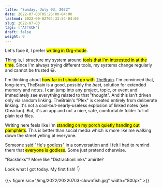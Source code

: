 ```yaml
---
title: "Sunday, July 03, 2022"
date: 2022-07-03T05:26:00-04:00
lastmod: 2022-09-02T04:33:54-04:00
slug: 2022-07-03
tags: ["ATTACH"]
draft: false
weight: 0
---
```


Let's face it, I prefer <mark>writing in Org-mode</mark>.

Thing is, I structure my system around <mark>tools that I'm interested in at the time</mark>. Since I'm always trying different tools, my systems change regularly and cannot be trusted 😀.

I'm thinking about <mark>how far in I should go with</mark> [TheBrain](https://www.thebrain.com). I'm convinced that, long-term, TheBrain is a good, possibly the _best_, solution for extended memory and notes. I can jump into any project, topic, or event and immediately see everything related to that "thought". And this isn't driven only via random linking. TheBrain's "Plex" is created entirely from deliberate linking. It's not a cool-but-nearly-useless explosion of linked notes (see Obsidian). But, it's an app and not a nice, safe, comfortable folder full of plain text files.

Writing here feels like I'm <mark>standing on my porch quietly handing out pamphlets</mark>. This is better than social media which is more like me walking down the street yelling at everyone.

Someone said "He's godless" in a conversation and I felt I had to remind them that <mark>everyone is godless</mark>. Some just pretend otherwise.

"Backlinks"? More like "DistractionLinks" amirite?

Look what I got today. My first fish! 👇

{{< figure src="/img/2022/20220703-clownfish.jpg" width="800px" >}}

[//]: # "Exported with love from a post written in Org mode"
[//]: # "- https://github.com/kaushalmodi/ox-hugo"
